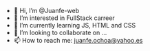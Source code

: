 - 👋 Hi, I’m @Juanfe-web
- 👀 I’m interested in FullStack carreer
- 🌱 I’m currently learning JS, HTML and CSS
- 💞️ I’m looking to collaborate on ...
- 📫 How to reach me: juanfe.ochoa@yahoo.es

<!---
Juanfe-web/Juanfe-web is a ✨ special ✨ repository because its `README.md` (this file) appears on your GitHub profile.
You can click the Preview link to take a look at your changes.
--->
